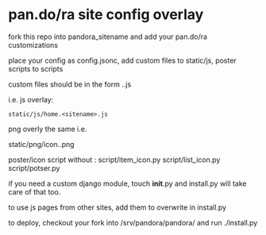 # pan.do/ra site config overlay

fork this repo into pandora_sitename and add your pan.do/ra customizations

place your config as config.jsonc, add custom files to static/js, poster scripts to scripts

custom files should be in the form <file>.<sitename>.js

i.e. js overlay:

    static/js/home.<sitename>.js

png overly the same i.e.

 static/png/icon.<sitename>.png

poster/icon script without <sitename>:
    script/item_icon.py
    script/list_icon.py
    script/potser.py

if you need a custom django module, touch __init__.py and install.py will take care of that too.

to use js pages from other sites, add them to overwrite in install.py

to deploy, checkout your fork into /srv/pandora/pandora/<sitename> and run ./install.py
